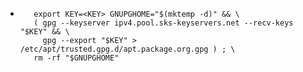 - ```apt-key adv --keyserver ipv4.pool.sks-keyservers.net --recv-keys $KEY
     export KEY=<KEY> GNUPGHOME="$(mktemp -d)" && \
     ( gpg --keyserver ipv4.pool.sks-keyservers.net --recv-keys "$KEY" && \
       gpg --export "$KEY" > /etc/apt/trusted.gpg.d/apt.package.org.gpg ) ; \
     rm -rf "$GNUPGHOME"
  ```
